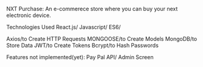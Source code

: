 

NXT Purchase:
An e-commerece store where you can buy your next electronic device.

Technologies Used
React.js/
Javascript/ ES6/

Axios/to Create HTTP Requests
MONGOOSE/to Create Models
MongoDB/to Store Data
JWT/to Create Tokens
Bcrypt/to Hash Passwords



Features not implemented(yet):
Pay Pal API/
Admin Screen
